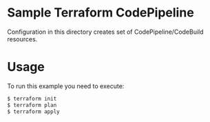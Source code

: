 Sample Terraform CodePipeline
==========

Configuration in this directory creates set of CodePipeline/CodeBuild resources.

Usage
=====

To run this example you need to execute:

```bash
$ terraform init
$ terraform plan
$ terraform apply
```
